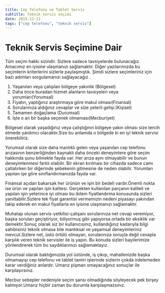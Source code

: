```yaml
---
title: Cep Telefonu ve Tablet Servis
subtitle: Teknik servis seçimi
date: 2019-12-11
tags: ["cep telefonu", "teknik servis"]
---
```

# Teknik Servis Seçimine Dair

Tüm seçim hakkı sizindir.
Sizlere sadece tavsiyelerde bulunacağız.
Amacımız en iyisine ulaşmanızı sağlamaktır.
Diğer yazılarımızda bu seçimlerin kriterlerini sizlerle paylaşmıştık. Şimdi sizlere seçimleriniz için bazı adımları sorgulamanızı sağlayacağız .

1. Yaşanılan veya çalışılan bölgeye yakınlık (Bölgesel)
1. Daha önce buradan hizmet alanların tavsiyeleri veya yorumları(Yorumsal)
1. Fiyatın, yaptığınız araştırmaya göre makul olması(Finansal)
1. Sorularınıza aldığınız cevaplar ve size yeterli gelişi.(Kişisel)
1. Tamamen doğaçlama (Durumsal)
1. İşte o an bir başka seçenek olmaması(Mecburiyet)

Bölgesel olarak yaşadığınız veya çalıştığının bölgeye yakın olması size tercih etmede yardımcı olacaktır.Size bu anlamda o bölgede ki en iyi teknik servisi önerebiliriz.

Yorumsal olarak size daha mantıklı gelen veya yaşanılan cep telefonu arızasının benzerliğinden kaynaklı daha önceki deneyimlere göre seçim hakkında şunu bilmekte fayda var. Her arıza aynı olmayabilir ve bunun deneyimlenmesi farklı olabilir. Bir ekran kırılması bir cihazda sadece camı çatlatırken bir diğerinde şebekenin gitmesine de neden olabilir. Yorumları yapılan işe göre sınıflandırmanızda fayda var.


Finansal açıdan bakarsak her ürünün ve işin bir bedeli vardır.Önemli nokta ise ürün ve yapılan işin kalitesi. Gerçekten kullanılan parçanın kaliteli ve yapılan işin yeterince iyi olması bu ikilem fiyatlandırma konusunda sizleri yanıltabilir.Sizlere tek fiyat garantisi vermemizin nedeni piyasayı yakından takip ederek en makul fiyatlarla en iyisine ulaşmanızı sağlamaktır.


Muhatap olunan servis-yetkilisi-çalışanı sorularınıza net cevap veremiyor, başka soruları geçiştiriyor, biliyormuş gibi yapıyorsa ortada bir eksiklik var demektir.Sonuç olarak siz bir kullanıcısınız, kullandığınız kadarıyla bilgi sahibisiniz teknik olmasa bile mantıksal ve yaşamsal deneyimleriniz mevcut.Sizlere net, üstü örtülü olmayan, sorularınıza soruyla değil cevapla karşılık veren teknik servisler ile iş yapın. Bu konuda sizleri bayilerimize yönlendirerek tüm bu saydıklarımızı sağlamaktayız.


Durumsal olarak baktığımızda yol üstünde, iş çıkışı, mahallenizde başka olmamayışı cep telefonu ve tablet tamiri işlerinde sizlerin çokda irdelemeden karar verdiğiniz anlardır. Umarız pişman omayacağınız sonuçlar ile karşılaşırsınız.


Mecbur sebepler nedeniyle seçim şansı olmadığında söyleyecek pek birşey kalmıyor.Umarız hiçbir zaman bu durumla karşılaşmazsınız.

